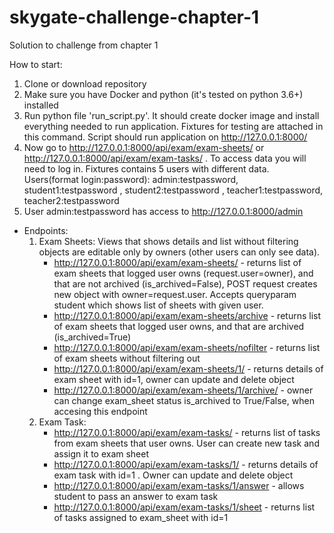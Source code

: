# skygate-challenge-chapter-1
Solution to challenge from chapter 1

How to start:
1. Clone or download repository
2. Make sure you have Docker and python (it's tested on python 3.6+) installed
3. Run python file 'run_script.py'. It should create docker image and install everything needed to run application. Fixtures for testing are attached in this command. Script should run application on http://127.0.0.1:8000/
4. Now go to http://127.0.0.1:8000/api/exam/exam-sheets/ or http://127.0.0.1:8000/api/exam/exam-tasks/ . To access data you will need to log in. Fixtures contains 5 users with different data. Users(format login:password): admin:testpassword, student1:testpassword , student2:testpassword , teacher1:testpassword, teacher2:testpassword
5. User admin:testpassword has access to http://127.0.0.1:8000/admin

* Endpoints:
    1. Exam Sheets:
    Views that shows details and list without filtering objects are editable only by owners (other users can only see data).
        - http://127.0.0.1:8000/api/exam/exam-sheets/ - returns list of exam sheets that logged user owns (request.user=owner), and that are not archived (is_archived=False), POST request creates new object with owner=request.user. Accepts queryparam student which shows list of sheets with given user.
        - http://127.0.0.1:8000/api/exam/exam-sheets/archive - returns list of exam sheets that logged user owns, and that are archived (is_archived=True)
        - http://127.0.0.1:8000/api/exam/exam-sheets/nofilter - returns list of exam sheets without filtering out
        - http://127.0.0.1:8000/api/exam/exam-sheets/1/ - returns details of exam sheet with id=1, owner can update and delete object
        - http://127.0.0.1:8000/api/exam/exam-sheets/1/archive/ - owner can change exam_sheet status is_archived to True/False, when accesing this endpoint
    2. Exam Task:
        - http://127.0.0.1:8000/api/exam/exam-tasks/ - returns list of tasks from exam sheets that user owns. User can create new task and assign it to exam sheet
        - http://127.0.0.1:8000/api/exam/exam-tasks/1/ - returns details of exam task with id=1 . Owner can update and delete object
        - http://127.0.0.1:8000/api/exam/exam-tasks/1/answer - allows student to pass an answer to exam task
        - http://127.0.0.1:8000/api/exam/exam-tasks/1/sheet - returns list of tasks assigned to exam_sheet with id=1